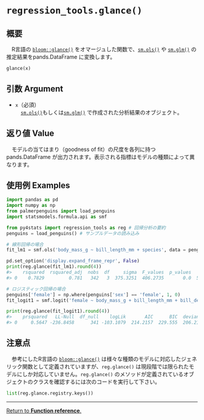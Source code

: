 # `regression_tools.glance()`

## 概要

　R言語の [`bloom::glance()`](https://broom.tidymodels.org/reference/glance.lm.html) をオマージュした関数で、[`sm.ols()`](https://www.statsmodels.org/stable/generated/statsmodels.regression.linear_model.OLS.html) や [`sm.glm()`](https://www.statsmodels.org/devel/generated/statsmodels.genmod.generalized_linear_model.GLM.html) の推定結果をpands.DataFrame に変換します。

```python
glance(x)
```

## 引数 Argument

- `x`（必須）</br>
　[`sm.ols()`](https://www.statsmodels.org/stable/generated/statsmodels.regression.linear_model.OLS.html)もしくは[`sm.glm()`](https://www.statsmodels.org/devel/generated/statsmodels.genmod.generalized_linear_model.GLM.html) で作成された分析結果のオブジェクト。

## 返り値 Value

　モデルの当てはまり（goodness of fit）の尺度を各列に持つ pands.DataFrame が出力されます。表示される指標はモデルの種類によって異なります。


## 使用例 Examples

```python
import pandas as pd
import numpy as np
from palmerpenguins import load_penguins
import statsmodels.formula.api as smf

from py4stats import regression_tools as reg # 回帰分析の要約
penguins = load_penguins() # サンプルデータの読み込み
```

```python
# 線形回帰の場合
fit_lm1 = smf.ols('body_mass_g ~ bill_length_mm + species', data = penguins).fit()

pd.set_option('display.expand_frame_repr', False)
print(reg.glance(fit_lm1).round(4))
#>    rsquared  rsquared_adj  nobs  df     sigma  F_values  p_values        AIC        BIC
#> 0    0.7829         0.781   342   3  375.3251  406.2735       0.0  5029.1406  5044.4798
```


```python
# ロジスティック回帰の場合
penguins['female'] = np.where(penguins['sex'] == 'female', 1, 0)
fit_logit1 = smf.logit('female ~ body_mass_g + bill_length_mm + bill_depth_mm', data = penguins).fit()

print(reg.glance(fit_logit1).round(4))
#>    prsquared   LL-Null  df_null    logLik       AIC      BIC  deviance  df_resid  df_model  nobs
#> 0     0.5647 -236.8458      341 -103.1079  214.2157  229.555  206.2157       338         3   342
```

## 注意点

　参考にしたR言語の [`bloom::glance()`](https://broom.tidymodels.org/reference/glance.lm.html) は様々な種類のモデルに対応したジェネリック関数として定義されていますが、`reg.glance()` は現段階では限られたモデルにしか対応していません。`reg.glance()` のメソッドが定義されているオブジェクトのクラスを確認するには次のコードを実行して下さい。

```python
list(reg.glance.registry.keys())
```


***
[Return to **Function reference**.](https://github.com/Hirototensho/Py4Stats/blob/main/reference.md)
